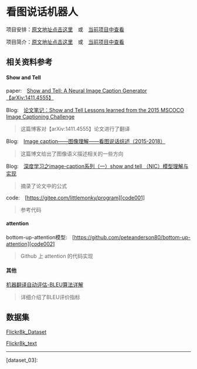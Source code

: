 # 看图说话机器人

项目安排：[原文地址点击这里][DOC01]&emsp;或&emsp;[当前项目中查看](项目安排.md)

项目简介：[原文地址点击这里][DOC02]&emsp;或&emsp;[当前项目中查看](项目简介.md)

## 相关资料参考

#### Show and Tell

paper:&emsp;[Show and Tell: A Neural Image Caption Generator【arXiv:1411.4555】](arxiv14114555)

Blog:&emsp;[论文笔记：Show and Tell Lessons learned from the 2015 MSCOCO Image Captioning Challenge][blog001]

> 这篇博客对【arXiv:1411.4555】论文进行了翻译

Blog:&emsp;[Image caption——图像理解——看图说话综述（2015-2018）][blog002]

> 这篇博文给出了图像语义描述相关的一些方向

Blog:&emsp;[深度学习之image-caption系列（一）show and tell （NIC）模型理解与实现][blog003]

> 摘录了论文中的公式

code:&emsp;[https://gitee.com/littlemonky/program][code001]

> 参考代码

#### attention

bottom-up-attention模型:&emsp;[https://github.com/peteanderson80/bottom-up-attention][code002]

> Github 上 attention 的代码实现

#### 其他

[机器翻译自动评估-BLEU算法详解][blog004]
> 详细介绍了BLEU评价指标

## 数据集

[Flickr8k_Dataset][dataset_01]

[Flickr8k_text][dataset_02]


---

[DOC01]: https://gitee.com/ai100/projects-readme
[DOC02]: https://gitee.com/ai100/project-image-caption

[arxiv14114555]: https://arxiv.org/abs/1411.4555

[blog001]: https://blog.csdn.net/w5688414/article/details/79301976
[blog002]: https://blog.csdn.net/m0_37731749/article/details/80520144
[blog003]: https://blog.csdn.net/weixin_41694971/article/details/81359970
[blog004]: https://blog.csdn.net/qq_31584157/article/details/77709454

[code001]: https://gitee.com/littlemonky/program
[code002]: https://github.com/peteanderson80/bottom-up-attention

[dataset_01]: http://nlp.cs.illinois.edu/HockenmaierGroup/Framing_Image_Description/Flickr8k_Dataset.zip
[dataset_02]: http://nlp.cs.illinois.edu/HockenmaierGroup/Framing_Image_Description/Flickr8k_text.zip
[dataset_03]: 